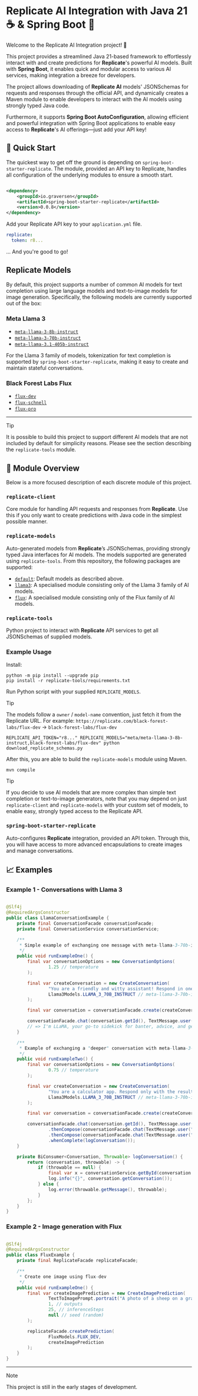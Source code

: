 # Replicate AI Integration with Java 21 ☕ & Spring Boot 🍃

Welcome to the Replicate AI Integration project! 🎉

This project provides a streamlined Java 21-based framework to effortlessly interact with and create predictions for **Replicate**'s
powerful AI models. Built with **Spring Boot**, it enables quick and modular access to various AI services, making integration a breeze for
developers.

The project allows downloading of **Replicate AI** models' JSONSchemas for requests and responses through the official API, and dynamically
creates a Maven module to enable developers to interact with the AI models using strongly typed Java code.

Furthermore, it supports **Spring Boot AutoConfiguration**, allowing efficient and powerful integration with Spring Boot applications to
enable easy access to **Replicate**'s AI offerings—just add your API key!

## 🚀 Quick Start

The quickest way to get off the ground is depending on `spring-boot-starter-replicate`. The module, provided an API key to Replicate,
handles all configuration of the underlying modules to ensure a smooth start.

```xml

<dependency>
    <groupId>io.graversen</groupId>
    <artifactId>spring-boot-starter-replicate</artifactId>
    <version>0.0.8</version>
</dependency>
```

Add your Replicate API key to your `application.yml` file.

```yml
replicate:
  token: r8...
```

... And you're good to go!

## Replicate Models

By default, this project supports a number of common AI models for text completion using large language models and text-to-image models for
image generation. Specifically, the following models are currently supported out of the box:

### Meta Llama 3

* [`meta-llama-3-8b-instruct`](https://replicate.com/meta/meta-llama-3-8b-instruct)
* [`meta-llama-3-70b-instruct`](https://replicate.com/meta/meta-llama-3-70b-instruct)
* [`meta-llama-3.1-405b-instruct`](https://replicate.com/meta/meta-llama-3.1-405b-instruct)

For the Llama 3 family of models, tokenization for text completion is supported by `spring-boot-starter-replicate`, making it easy to
create and maintain stateful conversations.

### Black Forest Labs Flux

* [`flux-dev`](https://replicate.com/black-forest-labs/flux-dev)
* [`flux-schnell`](https://replicate.com/black-forest-labs/flux-schnell)
* [`flux-pro`](https://replicate.com/black-forest-labs/flux-pro)

---

> [!TIP]
> It is possible to build this project to support different AI models that are not included by default for simplicity reasons.
> Please see the section describing the `replicate-tools` module.

## 📂 Module Overview

Below is a more focused description of each discrete module of this project.

### `replicate-client`

Core module for handling API requests and responses from **Replicate**. Use this if you only want to create predictions with Java code in
the simplest possible manner.

### `replicate-models`

Auto-generated models from **Replicate**’s JSONSchemas, providing strongly typed Java interfaces for AI models. The models supported are
generated using `replicate-tools`. From this repository, the following packages are supported:

* [`default`](https://github.com/MrGraversen/replicate-java/packages/2297525?version=0.0.8-default): Default models as described above.
* [`llama3`](https://github.com/MrGraversen/replicate-java/packages/2297525?version=0.0.8-llama3): A specialised module consisting only of
  the Llama 3 family of AI models.
* [`flux`](https://github.com/MrGraversen/replicate-java/packages/2297525?version=0.0.8-flux): A specialised module consisting only of the
  Flux family of AI models.

### `replicate-tools`

Python project to interact with **Replicate** API services to get all JSONSchemas of supplied models.

### Example Usage

Install:

```shell
python -m pip install --upgrade pip
pip install -r replicate-tools/requirements.txt
```

Run Python script with your supplied `REPLICATE_MODELS`.

> [!TIP]
> The models follow a `owner` / `model-name` convention, just fetch it from the Replicate URL.
> For example: `https://replicate.com/black-forest-labs/flux-dev` → `black-forest-labs/flux-dev`

```shell
REPLICATE_API_TOKEN="r8..." REPLICATE_MODELS="meta/meta-llama-3-8b-instruct,black-forest-labs/flux-dev" python download_replicate_schemas.py
```

After this, you are able to build the `replicate-models` module using Maven.

```shell
mvn compile
```

> [!TIP]
> If you decide to use AI models that are more complex than simple text completion or text-to-image generators, note that you may depend on
> just `replicate-client` and `replicate-models` with your custom set of models, to enable easy, strongly typed access to the Replicate API.

### `spring-boot-starter-replicate`

Auto-configures **Replicate** integration, provided an API token. Through this, you will have access to more advanced encapsulations to
create images and manage conversations.

## 📈 Examples

### Example 1 - Conversations with Llama 3

```java

@Slf4j
@RequiredArgsConstructor
public class LlamaConversationExample {
    private final ConversationFacade conversationFacade;
    private final ConversationService conversationService;

    /**
     * Simple example of exchanging one message with meta-llama-3-70b-instruct
     */
    public void runExampleOne() {
        final var conversationOptions = new ConversationOptions(
                1.25 // temperature
        );

        final var createConversation = new CreateConversation(
                "You are a friendly and witty assistant! Respond in one short sentence only.", // systemMessage
                Llama3Models.LLAMA_3_70B_INSTRUCT // meta-llama-3-70b-instruct
        );

        final var conversation = conversationFacade.create(createConversation, conversationOptions);

        conversationFacade.chat(conversation.getId(), TextMessage.user("Introduce yourself to me 😊")).whenComplete(logConversation());
        // => I'm LLaMA, your go-to sidekick for banter, advice, and getting stuff done, with a healthy dose of sarcasm and humor! 😉
    }

    /**
     * Example of exchanging a "deeper" conversation with meta-llama-3-70b-instruct
     */
    public void runExampleTwo() {
        final var conversationOptions = new ConversationOptions(
                0.75 // temperature
        );

        final var createConversation = new CreateConversation(
                "You are a calculator app. Respond only with the result of the math query.", // systemMessage
                Llama3Models.LLAMA_3_70B_INSTRUCT // meta-llama-3-70b-instruct
        );

        final var conversation = conversationFacade.create(createConversation, conversationOptions);

        conversationFacade.chat(conversation.getId(), TextMessage.user("What is 2 + 2?")) // => 4
                .thenCompose(conversationFacade.chat(TextMessage.user("What is 3 * 3?"))) // => 9
                .thenCompose(conversationFacade.chat(TextMessage.user("What is seven minus two?"))) // => 5
                .whenComplete(logConversation());
    }

    private BiConsumer<Conversation, Throwable> logConversation() {
        return (conversation, throwable) -> {
            if (throwable == null) {
                final var x = conversationService.getById(conversation.getId());
                log.info("{}", conversation.getConversation());
            } else {
                log.error(throwable.getMessage(), throwable);
            }
        };
    }
}
```

### Example 2 - Image generation with Flux

```java

@Slf4j
@RequiredArgsConstructor
public class FluxExample {
    private final ReplicateFacade replicateFacade;

    /**
     * Create one image using flux-dev
     */
    public void runExampleOne() {
        final var createImagePrediction = new CreateImagePrediction(
                TextToImagePrompt.portrait("A photo of a sheep on a grassy field on a beautiful summer day"),
                1, // outputs
                25, // inferenceSteps
                null // seed (random)
        );

        replicateFacade.createPrediction(
                FluxModels.FLUX_DEV,
                createImagePrediction
        );
    }
}
```

---

> [!NOTE]  
> This project is still in the early stages of development.

